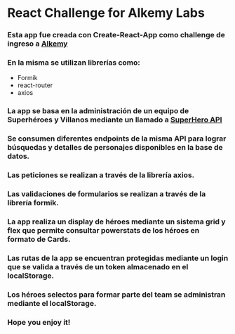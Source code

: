 # React Challenge for Alkemy Labs

### Esta app fue creada con Create-React-App como challenge de ingreso a [Alkemy](https://www.alkemy.org/)

### En la misma se utilizan librerías como:
- Formik
- react-router
- axios


### La app se basa en la administración de un equipo de Superhéroes y Villanos mediante un llamado a [SuperHero API](https://superheroapi.com/)

### Se consumen diferentes endpoints de la misma API para lograr búsquedas y detalles de personajes disponibles en la base de datos.

### Las peticiones se realizan a través de la librería axios. 

### Las validaciones de formularios se realizan a través de la librería formik.

### La app realiza un display de héroes mediante un sistema grid y flex que permite consultar powerstats de los héroes en formato de Cards.

### Las rutas de la app se encuentran protegidas mediante un login que se valida a través de un token almacenado en el localStorage.

### Los héroes selectos para formar parte del team se administran mediante el localStorage.

### Hope you enjoy it!
